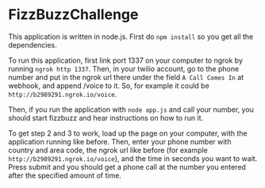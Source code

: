 # FizzBuzzChallenge

This application is written in node.js. First do `npm install` so you get all the dependencies. 

To run this application, first link port 1337 on your computer to ngrok by running `ngrok http 1337`. Then, in your twilio account, go to the phone number and put in the ngrok url there under the field `A Call Comes In` at webhook, and append /voice to it. So, for example it could be `http://b2989291.ngrok.io/voice`. 

Then, if you run the application with `node app.js` and call your number, you should start fizzbuzz and hear instructions on how to run it.

To get step 2 and 3 to work, load up the page on your computer, with the application running like before. Then, enter your phone number with country and area code, the ngrok url like before (for example `http://b2989291.ngrok.io/voice`), and the time in seconds you want to wait. Press submit and you should get a phone call at the number you entered after the specified amount of time. 
